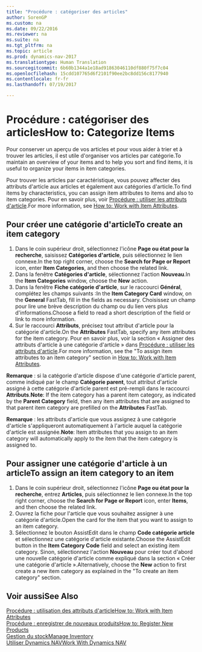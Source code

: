 ```yaml
---
title: "Procédure : catégoriser des articles"
author: SorenGP
ms.custom: na
ms.date: 09/22/2016
ms.reviewer: na
ms.suite: na
ms.tgt_pltfrm: na
ms.topic: article
ms.prod: dynamics-nav-2017
ms.translationtype: Human Translation
ms.sourcegitcommit: 6b60b1344a1e18ad91863046110df880f75f7c04
ms.openlocfilehash: 15cdd107765d6f2101f90ee2bc8dd156c8177940
ms.contentlocale: fr-fr
ms.lasthandoff: 07/19/2017

---
```


# <a name="how-to-categorize-items"></a><span data-ttu-id="8ebd2-102">Procédure : catégoriser des articles</span><span class="sxs-lookup"><span data-stu-id="8ebd2-102">How to: Categorize Items</span></span>
<span data-ttu-id="8ebd2-103">Pour conserver un aperçu de vos articles et pour vous aider à trier et à trouver les articles, il est utile d'organiser vos articles par catégorie.</span><span class="sxs-lookup"><span data-stu-id="8ebd2-103">To maintain an overview of your items and to help you sort and find items, it is useful to organize your items in item categories.</span></span>

<span data-ttu-id="8ebd2-104">Pour trouver les articles par caractéristique, vous pouvez affecter des attributs d'article aux articles et également aux catégories d'article.</span><span class="sxs-lookup"><span data-stu-id="8ebd2-104">To find items by characteristics, you can assign item attributes to items and also to item categories.</span></span> <span data-ttu-id="8ebd2-105">Pour en savoir plus, voir [Procédure : utiliser les attributs d'article](inventory-how-work-item-attributes.md).</span><span class="sxs-lookup"><span data-stu-id="8ebd2-105">For more information, see [How to: Work with Item Attributes](inventory-how-work-item-attributes.md).</span></span>

## <a name="to-create-an-item-category"></a><span data-ttu-id="8ebd2-106">Pour créer une catégorie d'article</span><span class="sxs-lookup"><span data-stu-id="8ebd2-106">To create an item category</span></span>
1. <span data-ttu-id="8ebd2-107">Dans le coin supérieur droit, sélectionnez l'icône **Page ou état pour la recherche**, saisissez **Catégories d'article**, puis sélectionnez le lien connexe.</span><span class="sxs-lookup"><span data-stu-id="8ebd2-107">In the top right corner, choose the **Search for Page or Report** icon, enter **Item Categories**, and then choose the related link.</span></span>
2. <span data-ttu-id="8ebd2-108">Dans la fenêtre **Catégories d'article**, sélectionnez l'action **Nouveau**.</span><span class="sxs-lookup"><span data-stu-id="8ebd2-108">In the **Item Categories** window, choose the **New** action.</span></span>
3. <span data-ttu-id="8ebd2-109">Dans la fenêtre **Fiche catégorie d'article**, sur le raccourci **Général**, complétez les champs suivants :</span><span class="sxs-lookup"><span data-stu-id="8ebd2-109">In the **Item Category Card** window, on the **General** FastTab, fill in the fields as necessary.</span></span> <span data-ttu-id="8ebd2-110">Choisissez un champ pour lire une brève description du champ ou du lien vers plus d'informations.</span><span class="sxs-lookup"><span data-stu-id="8ebd2-110">Choose a field to read a short description of the field or link to more information.</span></span>
4. <span data-ttu-id="8ebd2-111">Sur le raccourci **Attributs**, précisez tout attribut d'article pour la catégorie d'article.</span><span class="sxs-lookup"><span data-stu-id="8ebd2-111">On the **Attributes** FastTab, specify any item attributes for the item category.</span></span> <span data-ttu-id="8ebd2-112">Pour en savoir plus, voir la section « Assigner des attributs d'article à une catégorie d'article » dans [Procédure : utiliser les attributs d'article](inventory-how-work-item-attributes.md).</span><span class="sxs-lookup"><span data-stu-id="8ebd2-112">For more information, see the "To assign item attributes to an item category" section in [How to: Work with Item Attributes](inventory-how-work-item-attributes.md).</span></span>

<span data-ttu-id="8ebd2-113">**Remarque** : si la catégorie d'article dispose d'une catégorie d'article parent, comme indiqué par le champ **Catégorie parent**, tout attribut d'article assigné à cette catégorie d'article parent est pré-rempli dans le raccourci **Attributs**.</span><span class="sxs-lookup"><span data-stu-id="8ebd2-113">**Note**: If the item category has a parent item category, as indicated by the **Parent Category** field, then any item attributes that are assigned to that parent item category are prefilled on the **Attributes** FastTab.</span></span>

<span data-ttu-id="8ebd2-114">**Remarque** : les attributs d'article que vous assignez à une catégorie d'article s'appliqueront automatiquement à l'article auquel la catégorie d'article est assignée.</span><span class="sxs-lookup"><span data-stu-id="8ebd2-114">**Note**: Item attributes that you assign to an item category will automatically apply to the item that the item category is assigned to.</span></span>

## <a name="to-assign-an-item-category-to-an-item"></a><span data-ttu-id="8ebd2-115">Pour assigner une catégorie d'article à un article</span><span class="sxs-lookup"><span data-stu-id="8ebd2-115">To assign an item category to an item</span></span>
1. <span data-ttu-id="8ebd2-116">Dans le coin supérieur droit, sélectionnez l'icône **Page ou état pour la recherche**, entrez **Articles**, puis sélectionnez le lien connexe.</span><span class="sxs-lookup"><span data-stu-id="8ebd2-116">In the top right corner, choose the **Search for Page or Report** icon, enter **Items**, and then choose the related link.</span></span>
2. <span data-ttu-id="8ebd2-117">Ouvrez la fiche pour l'article que vous souhaitez assigner à une catégorie d'article.</span><span class="sxs-lookup"><span data-stu-id="8ebd2-117">Open the card for the item that you want to assign to an item category.</span></span>
3. <span data-ttu-id="8ebd2-118">Sélectionnez le bouton AssistEdit dans le champ **Code catégorie article** et sélectionnez une catégorie d'article existante.</span><span class="sxs-lookup"><span data-stu-id="8ebd2-118">Choose the AssistEdit button in the **Item Category Code** field and select an existing item category.</span></span> <span data-ttu-id="8ebd2-119">Sinon, sélectionnez l'action **Nouveau** pour créer tout d'abord une nouvelle catégorie d'article comme expliqué dans la section « Créer une catégorie d'article ».</span><span class="sxs-lookup"><span data-stu-id="8ebd2-119">Alternatively, choose the **New** action to first create a new item category as explained in the "To create an item category" section.</span></span>

## <a name="see-also"></a><span data-ttu-id="8ebd2-120">Voir aussi</span><span class="sxs-lookup"><span data-stu-id="8ebd2-120">See Also</span></span>  
[<span data-ttu-id="8ebd2-121">Procédure : utilisation des attributs d'article</span><span class="sxs-lookup"><span data-stu-id="8ebd2-121">How to: Work with Item Attributes</span></span>](inventory-how-work-item-attributes.md)  
[<span data-ttu-id="8ebd2-122">Procédure : enregistrer de nouveaux produits</span><span class="sxs-lookup"><span data-stu-id="8ebd2-122">How to: Register New Products</span></span>](inventory-how-register-new-products.md)  
[<span data-ttu-id="8ebd2-123">Gestion du stock</span><span class="sxs-lookup"><span data-stu-id="8ebd2-123">Manage Inventory</span></span>](inventory-manage-inventory.md)  
[<span data-ttu-id="8ebd2-124">Utiliser Dynamics NAV</span><span class="sxs-lookup"><span data-stu-id="8ebd2-124">Work With Dynamics NAV</span></span>](ui-work-product.md)

